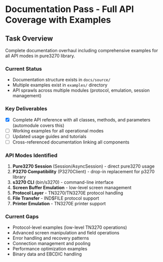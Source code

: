 # Documentation Pass - Full API Coverage with Examples

## Task Overview
Complete documentation overhaul including comprehensive examples for all API modes in pure3270 library.

### Current Status
- Documentation structure exists in `docs/source/`
- Multiple examples exist in `examples/` directory
- API sprawls across multiple modules (protocol, emulation, session management)

### Key Deliverables
- [x] Complete API reference with all classes, methods, and parameters (automodule covers this)
- [ ] Working examples for all operational modes
- [ ] Updated usage guides and tutorials
- [ ] Cross-referenced documentation linking all components

### API Modes Identified
1. **Pure3270 Session** (Session/AsyncSession) - direct pure3270 usage
2. **P3270 Compatibility** (P3270Client) - drop-in replacement for p3270 library
3. **s3270 CLI** (bin/s3270) - command-line interface
4. **Screen Buffer Emulation** - low-level screen management
5. **Protocol Layer** - TN3270/TN3270E protocol handling
6. **File Transfer** - IND$FILE protocol support
7. **Printer Emulation** - TN3270E printer support

### Current Gaps
- Protocol-level examples (low-level TN3270 operations)
- Advanced screen manipulation and field operations
- Error handling and recovery patterns
- Connection management and pooling
- Performance optimization examples
- Binary data and EBCDIC handling
